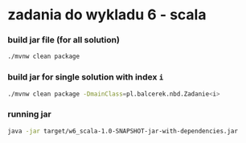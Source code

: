 # zadania do wykladu 6 - scala

### build jar file (for all solution)
```bash
./mvnw clean package
```

### build jar for single solution with index `i`
```bash
./mvnw clean package -DmainClass=pl.balcerek.nbd.Zadanie<i>
```

### running jar
```bash
java -jar target/w6_scala-1.0-SNAPSHOT-jar-with-dependencies.jar
```

